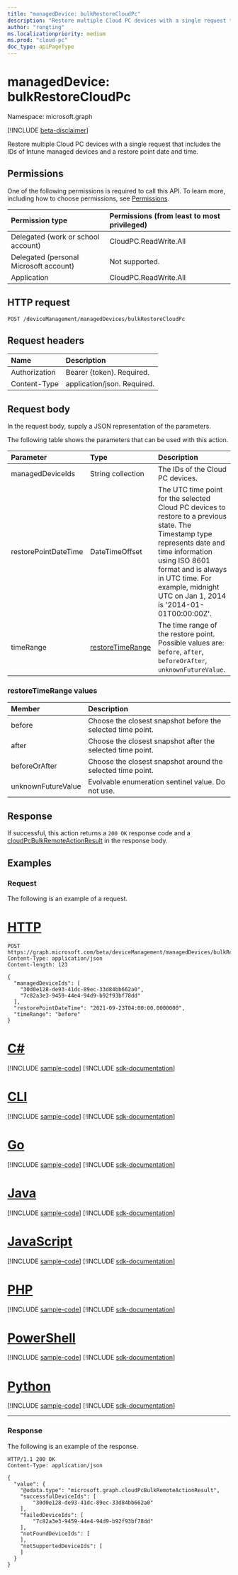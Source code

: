 ```yaml
---
title: "managedDevice: bulkRestoreCloudPc"
description: "Restore multiple Cloud PC devices with a single request that includes the IDs of Intune managed devices and a restore point date and time."
author: "rongting"
ms.localizationpriority: medium
ms.prod: "cloud-pc"
doc_type: apiPageType
---
```


# managedDevice: bulkRestoreCloudPc
Namespace: microsoft.graph

[!INCLUDE [beta-disclaimer](../../includes/beta-disclaimer.md)]

Restore multiple Cloud PC devices with a single request that includes the IDs of Intune managed devices and a restore point date and time.

## Permissions
One of the following permissions is required to call this API. To learn more, including how to choose permissions, see [Permissions](/graph/permissions-reference).

|Permission type|Permissions (from least to most privileged)|
|:---|:---|
|Delegated (work or school account)|CloudPC.ReadWrite.All|
|Delegated (personal Microsoft account)|Not supported.|
|Application|CloudPC.ReadWrite.All|

## HTTP request

<!-- {
  "blockType": "ignored"
}
-->
``` http
POST /deviceManagement/managedDevices/bulkRestoreCloudPc
```

## Request headers
|Name|Description|
|:---|:---|
|Authorization|Bearer {token}. Required.|
|Content-Type|application/json. Required.|

## Request body
In the request body, supply a JSON representation of the parameters.

The following table shows the parameters that can be used with this action.

|Parameter|Type|Description|
|:---|:---|:---|
|managedDeviceIds|String collection|The IDs of the Cloud PC devices.|
|restorePointDateTime|DateTimeOffset|The UTC time point for the selected Cloud PC devices to restore to a previous state. The Timestamp type represents date and time information using ISO 8601 format and is always in UTC time. For example, midnight UTC on Jan 1, 2014 is '2014-01-01T00:00:00Z'.|
|timeRange|[restoreTimeRange](#restoretimerange-values)|The time range of the restore point. Possible values are: `before`, `after`, `beforeOrAfter`, `unknownFutureValue`.|

### restoreTimeRange values

|Member|Description|
|:---|:---|
|before|Choose the closest snapshot before the selected time point.|
|after|Choose the closest snapshot after the selected time point.|
|beforeOrAfter|Choose the closest snapshot around the selected time point.|
|unknownFutureValue|Evolvable enumeration sentinel value. Do not use.|

## Response

If successful, this action returns a `200 OK` response code and a [cloudPcBulkRemoteActionResult](../resources/cloudpcbulkremoteactionresult.md) in the response body.

## Examples

### Request
The following is an example of a request.

# [HTTP](#tab/http)
<!-- {
  "blockType": "request",
  "name": "manageddevicethis.bulkrestorecloudpc"
}
-->
``` http
POST https://graph.microsoft.com/beta/deviceManagement/managedDevices/bulkRestoreCloudPc
Content-Type: application/json
Content-length: 123

{
  "managedDeviceIds": [
    "30d0e128-de93-41dc-89ec-33d84bb662a0",
    "7c82a3e3-9459-44e4-94d9-b92f93bf78dd"
  ],
  "restorePointDateTime": "2021-09-23T04:00:00.0000000",
  "timeRange": "before"
}
```

# [C#](#tab/csharp)
[!INCLUDE [sample-code](../includes/snippets/csharp/manageddevicethisbulkrestorecloudpc-csharp-snippets.md)]
[!INCLUDE [sdk-documentation](../includes/snippets/snippets-sdk-documentation-link.md)]

# [CLI](#tab/cli)
[!INCLUDE [sample-code](../includes/snippets/cli/manageddevicethisbulkrestorecloudpc-cli-snippets.md)]
[!INCLUDE [sdk-documentation](../includes/snippets/snippets-sdk-documentation-link.md)]

# [Go](#tab/go)
[!INCLUDE [sample-code](../includes/snippets/go/manageddevicethisbulkrestorecloudpc-go-snippets.md)]
[!INCLUDE [sdk-documentation](../includes/snippets/snippets-sdk-documentation-link.md)]

# [Java](#tab/java)
[!INCLUDE [sample-code](../includes/snippets/java/manageddevicethisbulkrestorecloudpc-java-snippets.md)]
[!INCLUDE [sdk-documentation](../includes/snippets/snippets-sdk-documentation-link.md)]

# [JavaScript](#tab/javascript)
[!INCLUDE [sample-code](../includes/snippets/javascript/manageddevicethisbulkrestorecloudpc-javascript-snippets.md)]
[!INCLUDE [sdk-documentation](../includes/snippets/snippets-sdk-documentation-link.md)]

# [PHP](#tab/php)
[!INCLUDE [sample-code](../includes/snippets/php/manageddevicethisbulkrestorecloudpc-php-snippets.md)]
[!INCLUDE [sdk-documentation](../includes/snippets/snippets-sdk-documentation-link.md)]

# [PowerShell](#tab/powershell)
[!INCLUDE [sample-code](../includes/snippets/powershell/manageddevicethisbulkrestorecloudpc-powershell-snippets.md)]
[!INCLUDE [sdk-documentation](../includes/snippets/snippets-sdk-documentation-link.md)]

# [Python](#tab/python)
[!INCLUDE [sample-code](../includes/snippets/python/manageddevicethisbulkrestorecloudpc-python-snippets.md)]
[!INCLUDE [sdk-documentation](../includes/snippets/snippets-sdk-documentation-link.md)]

---

### Response
The following is an example of the response.
<!-- {
  "blockType": "response",
  "truncated": true,
  "@odata.type": "microsoft.graph.cloudPcBulkRemoteActionResult"
}
-->
``` http
HTTP/1.1 200 OK
Content-Type: application/json

{
  "value": {
    "@odata.type": "microsoft.graph.cloudPcBulkRemoteActionResult",
    "successfulDeviceIds": [
        "30d0e128-de93-41dc-89ec-33d84bb662a0"
    ],
    "failedDeviceIds": [
        "7c82a3e3-9459-44e4-94d9-b92f93bf78dd"
    ],
    "notFoundDeviceIds": [
    ],
    "notSupportedDeviceIds": [
    ]
  }
}
```

